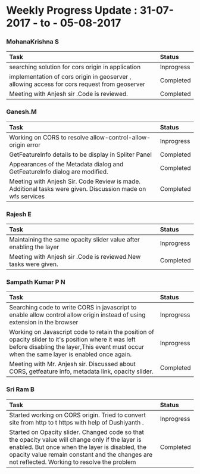 # Weekly Progress Update :  31-07-2017  - to - 05-08-2017



### MohanaKrishna S	

|Task| 	Status|
|:-----|:-------------|
|searching solution for cors origin in application|	Inprogress|
|implementation of cors origin in geoserver , allowing access for cors request from geoserver|	Completed|
|Meeting with Anjesh sir .Code is reviewed.|	Completed|

	
	
### Ganesh.M	

|Task| 	Status|
|:-----|:-------------|
|Working on CORS to resolve allow-control-allow-origin error|	Inprogress|
|GetFeatureInfo details to be display in Spliter Panel|	Completed|
|Appearances of the Metadata dialog and GetFeatureInfo dialog are modified.|	Completed|
|Meeting with Anjesh Sir. Code Review is made. Additional tasks were given. Discussion made on wfs services|	Completed|




### Rajesh E	

|Task| 	Status|
|:-----|:-------------|
|Maintaining the same opacity slider value after enabling the layer|	Inprogress|
|Meeting with Anjesh sir .Code is reviewed.New tasks were given.|	Completed|




### Sampath Kumar P N	

|Task| 	Status|
|:-----|:-------------|
|Searching code to write CORS in javascript to enable allow control allow origin instead of using extension in the browser|Inprogress|
|Working on Javascript code to retain the position of opacity slider to it's position where it was left before disabling the layer,This event must occur when the same layer is enabled once again.|Inprogress|
|Meeting with Mr. Anjesh sir. Discussed about CORS, getfeature info, metadata link, opacity slider.	|Completed|


	
### Sri Ram B	

|Task| 	Status|
|:-----|:-------------|
|Started working on CORS origin. Tried to convert site from http to t https with help of Dushiyanth .|Inprogress|
|Started on Opacity slider. Changed code so that the opacity value will change only if the layer is enabled. But once when the layer is disabled, the opacity value remain constant and the changes are not reflected. Working to resolve the problem|Completed|





